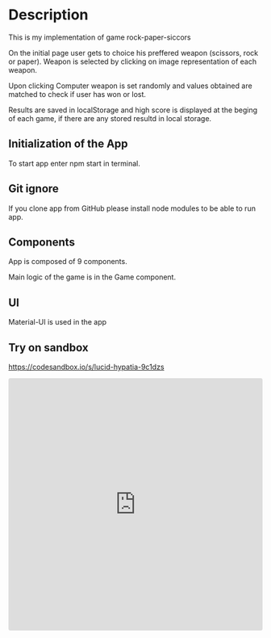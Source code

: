 # Description
This is my implementation of game rock-paper-siccors

On the initial page user gets to choice his preffered weapon (scissors, rock or paper). Weapon is selected by clicking on image representation of each weapon.

Upon clicking Computer weapon is set randomly and values obtained are matched to check if user has won or lost.

Results are saved in localStorage and high score is displayed at the beging of each game, if there are any stored resultd in local storage.

## Initialization of the App
To start app enter npm start in terminal.

## Git ignore
If you clone app from GitHub please install node modules to be able to run app.

## Components
App is composed of 9 components.

Main logic of the game is in the Game component.

## UI
Material-UI is used in the app

## Try on sandbox


<a href="https://codesandbox.io/s/lucid-hypatia-9c1dzs">https://codesandbox.io/s/lucid-hypatia-9c1dzs</a>

<div><iframe src="https://codesandbox.io/embed/lucid-hypatia-9c1dzs?fontsize=14&hidenavigation=1&theme=dark"
     style="width:100%; height:500px; border:0; border-radius: 4px; overflow:hidden;"
     title="lucid-hypatia-9c1dzs"
     allow="accelerometer; ambient-light-sensor; camera; encrypted-media; geolocation; gyroscope; hid; microphone; midi; payment; usb; vr; xr-spatial-tracking"
     sandbox="allow-forms allow-modals allow-popups allow-presentation allow-same-origin allow-scripts"
   ></iframe></div>

